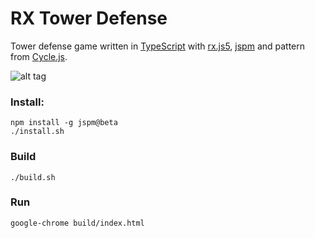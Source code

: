 # RX Tower Defense

Tower defense game written in [TypeScript](https://github.com/Microsoft/TypeScript) with [rx.js5](https://github.com/ReactiveX/rxjs), [jspm](https://github.com/jspm) and pattern from [Cycle.js](https://github.com/cyclejs/cyclejs).

![alt tag](https://przemyslawjanpietrzak.github.io/rxTD-screenshot.jpg)

### Install:
```
npm install -g jspm@beta
./install.sh
```

### Build
```
./build.sh
```

### Run
```
google-chrome build/index.html
```
